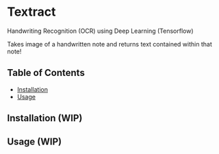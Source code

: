 # Textract

Handwriting Recognition (OCR) using Deep Learning (Tensorflow)

Takes image of a handwritten note and returns text contained within that note!

## Table of Contents

- [Installation](#Installation)
- [Usage](#Usage)

## Installation (WIP)

## Usage (WIP)
